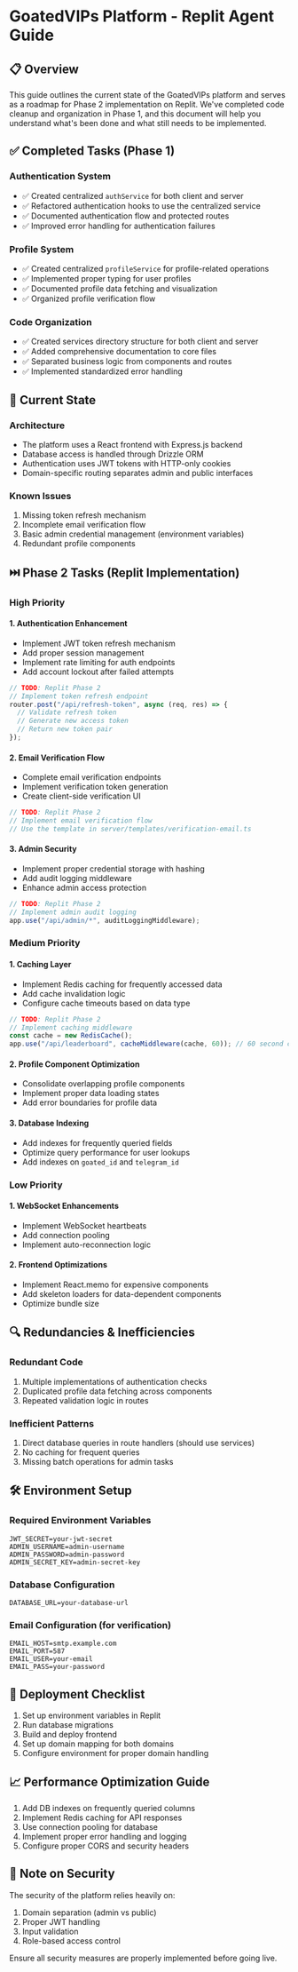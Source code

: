 # GoatedVIPs Platform - Replit Agent Guide

## 📋 Overview

This guide outlines the current state of the GoatedVIPs platform and serves as a roadmap for Phase 2 implementation on Replit. We've completed code cleanup and organization in Phase 1, and this document will help you understand what's been done and what still needs to be implemented.

## ✅ Completed Tasks (Phase 1)

### Authentication System
- ✅ Created centralized `authService` for both client and server
- ✅ Refactored authentication hooks to use the centralized service
- ✅ Documented authentication flow and protected routes
- ✅ Improved error handling for authentication failures

### Profile System
- ✅ Created centralized `profileService` for profile-related operations
- ✅ Implemented proper typing for user profiles
- ✅ Documented profile data fetching and visualization
- ✅ Organized profile verification flow

### Code Organization
- ✅ Created services directory structure for both client and server
- ✅ Added comprehensive documentation to core files
- ✅ Separated business logic from components and routes
- ✅ Implemented standardized error handling

## 🔄 Current State

### Architecture
- The platform uses a React frontend with Express.js backend
- Database access is handled through Drizzle ORM
- Authentication uses JWT tokens with HTTP-only cookies
- Domain-specific routing separates admin and public interfaces

### Known Issues
1. Missing token refresh mechanism
2. Incomplete email verification flow
3. Basic admin credential management (environment variables)
4. Redundant profile components

## ⏭️ Phase 2 Tasks (Replit Implementation)

### High Priority

#### 1. Authentication Enhancement
- Implement JWT token refresh mechanism
- Add proper session management
- Implement rate limiting for auth endpoints
- Add account lockout after failed attempts
```typescript
// TODO: Replit Phase 2
// Implement token refresh endpoint
router.post("/api/refresh-token", async (req, res) => {
  // Validate refresh token
  // Generate new access token
  // Return new token pair
});
```

#### 2. Email Verification Flow
- Complete email verification endpoints
- Implement verification token generation
- Create client-side verification UI
```typescript
// TODO: Replit Phase 2
// Implement email verification flow
// Use the template in server/templates/verification-email.ts
```

#### 3. Admin Security
- Implement proper credential storage with hashing
- Add audit logging middleware
- Enhance admin access protection
```typescript
// TODO: Replit Phase 2
// Implement admin audit logging
app.use("/api/admin/*", auditLoggingMiddleware);
```

### Medium Priority

#### 1. Caching Layer
- Implement Redis caching for frequently accessed data
- Add cache invalidation logic
- Configure cache timeouts based on data type
```typescript
// TODO: Replit Phase 2
// Implement caching middleware
const cache = new RedisCache();
app.use("/api/leaderboard", cacheMiddleware(cache, 60)); // 60 second cache
```

#### 2. Profile Component Optimization
- Consolidate overlapping profile components
- Implement proper data loading states
- Add error boundaries for profile data

#### 3. Database Indexing
- Add indexes for frequently queried fields
- Optimize query performance for user lookups
- Add indexes on `goated_id` and `telegram_id`

### Low Priority

#### 1. WebSocket Enhancements
- Implement WebSocket heartbeats
- Add connection pooling
- Implement auto-reconnection logic

#### 2. Frontend Optimizations
- Implement React.memo for expensive components
- Add skeleton loaders for data-dependent components
- Optimize bundle size

## 🔍 Redundancies & Inefficiencies

### Redundant Code
1. Multiple implementations of authentication checks
2. Duplicated profile data fetching across components
3. Repeated validation logic in routes

### Inefficient Patterns
1. Direct database queries in route handlers (should use services)
2. No caching for frequent queries
3. Missing batch operations for admin tasks

## 🛠️ Environment Setup

### Required Environment Variables
```
JWT_SECRET=your-jwt-secret
ADMIN_USERNAME=admin-username
ADMIN_PASSWORD=admin-password
ADMIN_SECRET_KEY=admin-secret-key
```

### Database Configuration
```
DATABASE_URL=your-database-url
```

### Email Configuration (for verification)
```
EMAIL_HOST=smtp.example.com
EMAIL_PORT=587
EMAIL_USER=your-email
EMAIL_PASS=your-password
```

## 🚀 Deployment Checklist

1. Set up environment variables in Replit
2. Run database migrations
3. Build and deploy frontend
4. Set up domain mapping for both domains
5. Configure environment for proper domain handling

## 📈 Performance Optimization Guide

1. Add DB indexes on frequently queried columns
2. Implement Redis caching for API responses
3. Use connection pooling for database
4. Implement proper error handling and logging
5. Configure proper CORS and security headers

## 📝 Note on Security

The security of the platform relies heavily on:
1. Domain separation (admin vs public)
2. Proper JWT handling
3. Input validation
4. Role-based access control

Ensure all security measures are properly implemented before going live.
